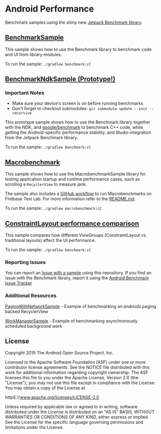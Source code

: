 Android Performance
===================================

Benchmark samples using the shiny new [Jetpack Benchmark library](https://d.android.com/benchmark).

## [BenchmarkSample](BenchmarkSample)

This sample shows how to use the Benchmark library to benchmark code and UI from
library modules.

To run the sample: `./gradlew benchmark:cC`

## [BenchmarkNdkSample (Prototype!)](BenchmarkNdkSample)

### Important Notes

* Make sure your device's screen is on before running benchmarks
* Don't forget to checkout submodules: `git submodule update --init --recursive`

This prototype sample shows how to use the Benchmark library together with the
NDK, and [google/benchmark](https://github.com/google/benchmark) to benchmark
C++ code, while getting the Android-specific performance stability, and Studio
integration from the Jetpack Benchmark library.

To run the sample: `./gradlew benchmark:cC`

## [Macrobenchmark](MacrobenchmarkSample)

This sample shows how to use the MacrobenchmarkSample library for testing application startup and runtime performance cases, such as scrolling a `RecyclerView` to measure jank.

The sample also includes a [GitHub workflow](.github/workflows/firebase_test_lab.yml) to run Macrobenchmarks on Firebase Test Lab. For more information refer to the [README.md](MacrobenchmarkSample/ftl/README.md).

To run the sample: `./gradlew macrobenchmark:cC`

## [ConstraintLayout performance comparison](ConstraintLayoutPerformance)

This sample compares how different ViewGroups
(ConstraintLayout vs traditional layouts) affect the UI performance.

To run the sample: `./gradlew benchmark:cC`

### Reporting Issues

You can report an [Issue with a
sample](https://github.com/googlesamples/android-performance/issues) using this
repository. If you find an issue with the Benchmark library, report it using the
[Android Benchmark Issue
Tracker](https://issuetracker.google.com/issues/new?component=585351&template=1235073)

### Additional Resources

[PagingWithNetworkSample](https://github.com/googlesamples/android-architecture-components/tree/master/PagingWithNetworkSample) - Example of benchmarking an androidx.paging backed RecyclerView

[WorkManagerSample](https://github.com/googlesamples/android-architecture-components/tree/master/WorkManagerSample) - Example of benchmarking asynchronously scheduled background work

License
-------

Copyright 2019 The Android Open Source Project, Inc.

Licensed to the Apache Software Foundation (ASF) under one or more contributor
license agreements.  See the NOTICE file distributed with this work for
additional information regarding copyright ownership.  The ASF licenses this
file to you under the Apache License, Version 2.0 (the "License"); you may not
use this file except in compliance with the License.  You may obtain a copy of
the License at

httpS://www.apache.org/licenses/LICENSE-2.0

Unless required by applicable law or agreed to in writing, software
distributed under the License is distributed on an "AS IS" BASIS, WITHOUT
WARRANTIES OR CONDITIONS OF ANY KIND, either express or implied.  See the
License for the specific language governing permissions and limitations under
the License.
